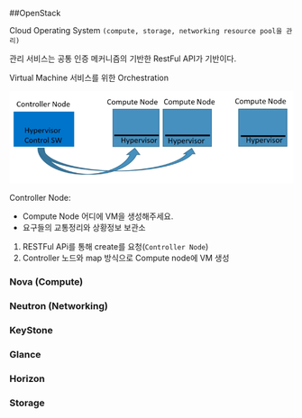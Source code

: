 ##OpenStack

Cloud Operating System `(compute, storage, networking resource pool을 관리)`

관리 서비스는 공통 인증 메커니즘의 기반한 RestFul API가 기반이다.

Virtual Machine 서비스를 위한 Orchestration


<p align="center">
  <img src="img/img-1.png" width="640"/>
</p>


Controller Node:
- Compute Node 어디에 VM을 생성해주세요.
- 요구들의 교통정리와 상황정보 보관소


1. RESTFul APi를 통해 create를 요청(`Controller Node`)
2. Controller 노드와 map 방식으로 Compute node에 VM 생성



### Nova (Compute)


### Neutron (Networking)


### KeyStone


### Glance


### Horizon


### Storage

